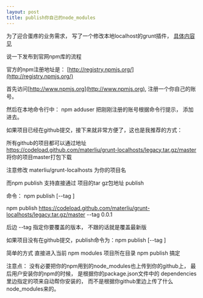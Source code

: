 ```yaml
---
layout: post
title: publish你自己的node_modules
---
```


为了迎合蛋疼的业务需求， 写了一个修改本地localhost的grunt插件， [具体内容见](http://materliu.github.io/grunt-localhosts/)

说一下发布到官网npm库的流程

官方的npm注册地址是： [http://registry.npmjs.org/](http://registry.npmjs.org/)

首先访问[http://www.npmjs.org](http://www.npmjs.org), 注册一个你自己的账号。

然后在本地命令行中： npm adduser 把刚刚注册的账号根据命令行提示， 添加进去。

如果项目已经在github提交，接下来就非常方便了，这也是我推荐的方式：

所有github的项目都可以通过地址
https://codeload.github.com/materliu/grunt-localhosts/legacy.tar.gz/master  将你的项目master打包下载

注意修改 materliu/grunt-localhosts 为你的项目名

而npm publish 支持直接通过 项目的tar gz包地址 publish

命令： npm publish <tarball> [--tag <tag>]

npm publish https://codeload.github.com/materliu/grunt-localhosts/legacy.tar.gz/master --tag 0.0.1

后边 --tag 指定你要覆盖的版本， 不跟的话就是覆盖最新版

如果项目没有在github提交，publish命令为：npm publish <folder> [--tag <tag>]

简单的方式 直接进入当前 npm modules 项目所在目录  npm publish 搞定

注意点： 没有必要把你的npm用到的node_modules也上传到你的github上， 最后用户安装你的npm的时候， 是根据你的package.json文件中的 dependencies 里边指定的项来自动帮你安装的， 而不是根据你github里边上传了什么node_modules来的。

